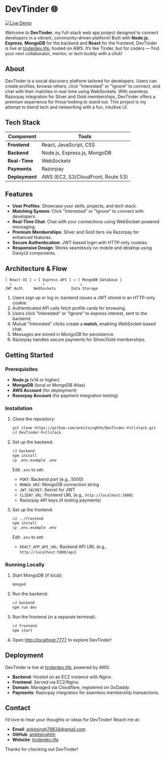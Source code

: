 # DevTinder 🌐

[![Live Demo](https://img.shields.io/badge/Live%20Site-tinderdev.life-blue)](https://tinderdev.life)

Welcome to **DevTinder**, my full-stack web app project designed to connect developers in a vibrant, community-driven platform! Built with **Node.js**, **Express**, **MongoDB** for the backend and **React** for the frontend, DevTinder is live at [tinderdev.life](https://tinderdev.life), hosted on AWS. It’s like Tinder, but for coders — find your next collaborator, mentor, or tech buddy with a click!

## About

DevTinder is a social discovery platform tailored for developers. Users can create profiles, browse others, click "Interested" or "Ignore" to connect, and chat with their matches in real-time using WebSockets. With seamless Razorpay integration for Silver and Gold memberships, DevTinder offers a premium experience for those looking to stand out. This project is my attempt to blend tech and networking with a fun, intuitive UI.

## Tech Stack

| Component   | Tools                            |
|-------------|----------------------------------|
| **Frontend** | React, JavaScript, CSS         |
| **Backend**  | Node.js, Express.js, MongoDB   |
| **Real-Time** | WebSockets                     |
| **Payments** | Razorpay                       |
| **Deployment**| AWS (EC2, S3/CloudFront, Route 53) |

## Features

- **User Profiles**: Showcase your skills, projects, and tech stack.
- **Matching System**: Click "Interested" or "Ignore" to connect with developers.
- **Real-Time Chat**: Chat with your connections using WebSocket-powered messaging.
- **Premium Memberships**: Silver and Gold tiers via Razorpay for enhanced features.
- **Secure Authentication**: JWT-based login with HTTP-only cookies.
- **Responsive Design**: Works seamlessly on mobile and desktop using DaisyUI components.

## Architecture & Flow

```
[ React UI ] ↔ [ Express API ] ↔ [ MongoDB Database ]
  ↑              ↑                ↓
JWT Auth     WebSockets       Data Storage
```

1. Users sign up or log in; backend issues a JWT stored in an HTTP-only cookie.
2. Authenticated API calls fetch profile cards for browsing.
3. Users click "Interested" or "Ignore" to express interest, sent to the backend.
4. Mutual "Interested" clicks create a **match**, enabling WebSocket-based chat.
5. Messages are stored in MongoDB for persistence.
6. Razorpay handles secure payments for Silver/Gold memberships.

## Getting Started

### Prerequisites

- **Node.js** (v14 or higher)
- **MongoDB** (local or MongoDB Atlas)
- **AWS Account** (for deployment)
- **Razorpay Account** (for payment integration testing)

### Installation

1. Clone the repository:
   ```bash
   git clone https://github.com/ankitsinghhh/DevTinder-Fullstack.git
   cd DevTinder-Fullstack
   ```

2. Set up the backend:
   ```bash
   cd backend
   npm install
   cp .env.example .env
   ```
   Edit `.env` to set:
   - `PORT`: Backend port (e.g., 5000)
   - `MONGO_URI`: MongoDB connection string
   - `JWT_SECRET`: Secret for JWT
   - `CLIENT_URL`: Frontend URL (e.g., `http://localhost:3000`)
   - Razorpay API keys (if testing payments)

3. Set up the frontend:
   ```bash
   cd ../frontend
   npm install
   cp .env.example .env
   ```
   Edit `.env` to set:
   - `REACT_APP_API_URL`: Backend API URL (e.g., `http://localhost:5000/api`)

### Running Locally

1. Start MongoDB (if local):
   ```bash
   mongod
   ```

2. Run the backend:
   ```bash
   cd backend
   npm run dev
   ```

3. Run the frontend (in a separate terminal):
   ```bash
   cd frontend
   npm start
   ```

4. Open [http://localhost:7777](http://localhost:3000) to explore DevTinder!

## Deployment

DevTinder is live at [tinderdev.life](https://tinderdev.life), powered by AWS:
- **Backend**: Hosted on an EC2 instance with Nginx.
- **Frontend**: Served via EC2/Nginx.
- **Domain**: Managed via Cloudflare, registered on GoDaddy.
- **Payments**: Razorpay integration for seamless membership transactions.




## Contact

I’d love to hear your thoughts or ideas for DevTinder! Reach me at:
- **Email**: ankitsingh79834@gmail.com 
- **GitHub**: [ankitsinghhh](https://github.com/ankitsinghhh)
- **Website**: [tinderdev.life](https://tinderdev.life)

Thanks for checking out DevTinder! 
